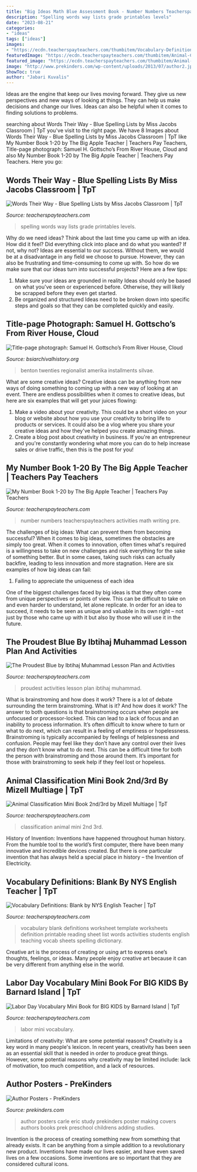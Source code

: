 ```yaml
---
title: "Big Ideas Math Blue Assessment Book - Number Numbers Teacherspayteachers Activities Math Writing Pre"
description: "Spelling words way lists grade printables levels"
date: "2023-08-21"
categories:
- "ideas"
tags: ["ideas"]
images:
- "https://ecdn.teacherspayteachers.com/thumbitem/Vocabulary-Definitions-Blank-1345702703/original-239646-1.jpg"
featuredImage: "https://ecdn.teacherspayteachers.com/thumbitem/Animal-Classification-Mini-Book-2nd3rd-088909600-1386233708-1500873462/original-1009623-1.jpg"
featured_image: "https://ecdn.teacherspayteachers.com/thumbitem/Animal-Classification-Mini-Book-2nd3rd-088909600-1386233708-1500873462/original-1009623-1.jpg"
image: "http://www.prekinders.com/wp-content/uploads/2013/07/author2.jpg"
ShowToc: true
author: "Jabari Kuvalis"
---
```



Ideas are the engine that keep our lives moving forward. They give us new perspectives and new ways of looking at things. They can help us make decisions and change our lives. Ideas can also be helpful when it comes to finding solutions to problems.

	

		
searching about Words Their Way - Blue Spelling Lists by Miss Jacobs Classroom | TpT you've visit to the right page. We have 8 Images about Words Their Way - Blue Spelling Lists by Miss Jacobs Classroom | TpT like My Number Book 1-20 by The Big Apple Teacher | Teachers Pay Teachers, Title-page photograph: Samuel H. Gottscho’s From River House, Cloud and also My Number Book 1-20 by The Big Apple Teacher | Teachers Pay Teachers. Here you go:
		
    
## Words Their Way - Blue Spelling Lists By Miss Jacobs Classroom | TpT

<img loading=lazy src="https://ecdn.teacherspayteachers.com/thumbitem/Words-Their-Way-Blue-Spelling-Lists-3406667-1516053010/original-3406667-2.jpg" onerror="this.onerror=null;this.src='https://tse4.mm.bing.net/th?id=OIP.SuP4kStOMOzUDFPL8g0MBAAAAA&amp;pid=15.1';" alt="Words Their Way - Blue Spelling Lists by Miss Jacobs Classroom | TpT">

_Source: teacherspayteachers.com_

>spelling words way lists grade printables levels. 

	

Why do we need ideas?
Think about the last time you came up with an idea. How did it feel? Did everything click into place and do what you wanted? If not, why not?
Ideas are essential to our success. Without them, we would be at a disadvantage in any field we choose to pursue. However, they can also be frustrating and time-consuming to come up with. So how do we make sure that our ideas turn into successful projects? Here are a few tips: 

1) Make sure your ideas are grounded in reality 
Ideas should only be based on what you've seen or experienced before. Otherwise, they will likely be scrapped before they even get started. 
2) Be organized and structured 
Ideas need to be broken down into specific steps and goals so that they can be completed quickly and easily.

    
## Title-page Photograph: Samuel H. Gottscho’s From River House, Cloud

<img loading=lazy src="https://www.bsiarchivalhistory.org/BSI_Archival_History/Woodys_World_files/droppedImage_7.jpg" onerror="this.onerror=null;this.src='https://tse3.mm.bing.net/th?id=OIP.r-LotZLq3CrKXWP5lu63EAHaFD&amp;pid=15.1';" alt="Title-page photograph: Samuel H. Gottscho’s From River House, Cloud">

_Source: bsiarchivalhistory.org_

>benton twenties regionalist amerika installments silvae. 

	

What are some creative ideas?
Creative ideas can be anything from new ways of doing something to coming up with a new way of looking at an event. There are endless possibilities when it comes to creative ideas, but here are six examples that will get your juices flowing: 
1. Make a video about your creativity. This could be a short video on your blog or website about how you use your creativity to bring life to products or services. It could also be a vlog where you share your creative ideas and how they've helped you create amazing things. 
2. Create a blog post about creativity in business. If you're an entrepreneur and you're constantly wondering what more you can do to help increase sales or drive traffic, then this is the post for you!

    
## My Number Book 1-20 By The Big Apple Teacher | Teachers Pay Teachers

<img loading=lazy src="https://ecdn.teacherspayteachers.com/thumbitem/My-Number-Book-1-20-1535415849/original-874637-4.jpg" onerror="this.onerror=null;this.src='https://tse2.mm.bing.net/th?id=OIP.WOJ4HzTjagTSbtIS1tAQoAAAAA&amp;pid=15.1';" alt="My Number Book 1-20 by The Big Apple Teacher | Teachers Pay Teachers">

_Source: teacherspayteachers.com_

>number numbers teacherspayteachers activities math writing pre. 

	

The challenges of big ideas: What can prevent them from becoming successful?
When it comes to big ideas, sometimes the obstacles are simply too great. When it comes to innovation, often times what's required is a willingness to take on new challenges and risk everything for the sake of something better. But in some cases, taking such risks can actually backfire, leading to less innovation and more stagnation. Here are six examples of how big ideas can fail:
1) Failing to appreciate the uniqueness of each idea

One of the biggest challenges faced by big ideas is that they often come from unique perspectives or points of view. This can be difficult to take on and even harder to understand, let alone replicate. In order for an idea to succeed, it needs to be seen as unique and valuable in its own right – not just by those who came up with it but also by those who will use it in the future.

    
## The Proudest Blue By Ibtihaj Muhammad Lesson Plan And Activities

<img loading=lazy src="https://ecdn.teacherspayteachers.com/thumbitem/The-Proudest-Blue-by-Ibtihaj-Muhammad-Lesson-Plan-and-Activities-5304870-1583447725/original-5304870-3.jpg" onerror="this.onerror=null;this.src='https://tse3.mm.bing.net/th?id=OIP.YYM4oaHAmsCL1Nyp9W2s0QDnEs&amp;pid=15.1';" alt="The Proudest Blue by Ibtihaj Muhammad Lesson Plan and Activities">

_Source: teacherspayteachers.com_

>proudest activities lesson plan ibtihaj muhammad. 

	

What is brainstroming and how does it work?
There is a lot of debate surrounding the term brainstroming. What is it? And how does it work? The answer to both questions is that brainstroming occurs when people are unfocused or processor-locked. This can lead to a lack of focus and an inability to process information. It’s often difficult to know where to turn or what to do next, which can result in a feeling of emptiness or hopelessness.
Brainstroming is typically accompanied by feelings of helplessness and confusion. People may feel like they don’t have any control over their lives and they don’t know what to do next. This can be a difficult time for both the person with brainstroming and those around them. It’s important for those with brainstroming to seek help if they feel lost or hopeless.

    
## Animal Classification Mini Book 2nd/3rd By Mizell Multiage | TpT

<img loading=lazy src="https://ecdn.teacherspayteachers.com/thumbitem/Animal-Classification-Mini-Book-2nd3rd-088909600-1386233708-1500873462/original-1009623-1.jpg" onerror="this.onerror=null;this.src='https://tse4.mm.bing.net/th?id=OIP.tqnNGtHno1VzBz2Rkgtt4AAAAA&amp;pid=15.1';" alt="Animal Classification Mini Book 2nd/3rd by Mizell Multiage | TpT">

_Source: teacherspayteachers.com_

>classification animal mini 2nd 3rd. 

	

History of Invention:
Inventions have happened throughout human history. From the humble tool to the world’s first computer, there have been many innovative and incredible devices created. But there is one particular invention that has always held a special place in history – the Invention of Electricity.

    
## Vocabulary Definitions: Blank By NYS English Teacher | TpT

<img loading=lazy src="https://ecdn.teacherspayteachers.com/thumbitem/Vocabulary-Definitions-Blank-1345702703/original-239646-1.jpg" onerror="this.onerror=null;this.src='https://tse4.mm.bing.net/th?id=OIP.3B-OBSZikgOBkSNqaVw6tgAAAA&amp;pid=15.1';" alt="Vocabulary Definitions: Blank by NYS English Teacher | TpT">

_Source: teacherspayteachers.com_

>vocabulary blank definitions worksheet template worksheets definition printable reading sheet list words activities students english teaching vocab sheets spelling dictionary. 

	

Creative art is the process of creating or using art to express one’s thoughts, feelings, or ideas. Many people enjoy creative art because it can be very different from anything else in the world.

    
## Labor Day Vocabulary Mini Book For BIG KIDS By Barnard Island | TpT

<img loading=lazy src="https://ecdn.teacherspayteachers.com/thumbitem/Labor-Day-Vocabulary-Mini-Book-for-BIG-KIDS-1876913-1500876045/original-1876913-4.jpg" onerror="this.onerror=null;this.src='https://tse2.mm.bing.net/th?id=OIP.zryH99BqrUOkZriY2H7sEgAAAA&amp;pid=15.1';" alt="Labor Day Vocabulary Mini Book for BIG KIDS by Barnard Island | TpT">

_Source: teacherspayteachers.com_

>labor mini vocabulary. 

	

Limitations of creativity: What are some potential reasons?
Creativity is a key word in many people's lexicon. In recent years, creativity has been seen as an essential skill that is needed in order to produce great things. However, some potential reasons why creativity may be limited include: lack of motivation, too much competition, and a lack of resources.

    
## Author Posters - PreKinders

<img loading=lazy src="http://www.prekinders.com/wp-content/uploads/2013/07/author2.jpg" onerror="this.onerror=null;this.src='https://tse3.mm.bing.net/th?id=OIP.hirK08pSWhhjKAgfxWzDfAHaJ4&amp;pid=15.1';" alt="Author Posters - PreKinders">

_Source: prekinders.com_

>author posters carle eric study prekinders poster making covers authors books prek preschool childrens adding studies. 

	

Invention is the process of creating something new from something that already exists. It can be anything from a simple addition to a revolutionary new product. Inventions have made our lives easier, and have even saved lives on a few occasions. Some inventions are so important that they are considered cultural icons.

